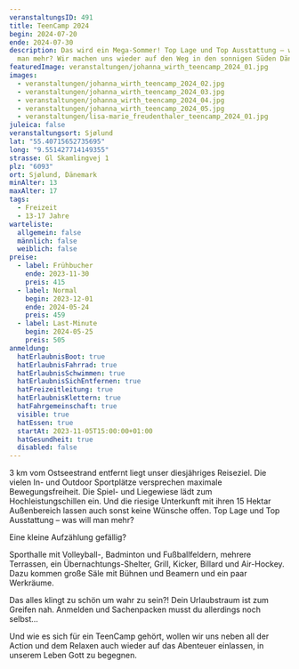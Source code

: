 ```yaml
---
veranstaltungsID: 491
title: TeenCamp 2024
begin: 2024-07-20
ende: 2024-07-30
description: Das wird ein Mega-Sommer! Top Lage und Top Ausstattung – was will
  man mehr? Wir machen uns wieder auf den Weg in den sonnigen Süden Dänemarks.
featuredImage: veranstaltungen/johanna_wirth_teencamp_2024_01.jpg
images:
  - veranstaltungen/johanna_wirth_teencamp_2024_02.jpg
  - veranstaltungen/johanna_wirth_teencamp_2024_03.jpg
  - veranstaltungen/johanna_wirth_teencamp_2024_04.jpg
  - veranstaltungen/johanna_wirth_teencamp_2024_05.jpg
  - veranstaltungen/lisa-marie_freudenthaler_teencamp_2024_01.jpg
juleica: false
veranstaltungsort: Sjølund
lat: "55.40715652735695"
long: "9.551427714149355"
strasse: Gl Skamlingvej 1
plz: "6093"
ort: Sjølund, Dänemark
minAlter: 13
maxAlter: 17
tags:
  - Freizeit
  - 13-17 Jahre
warteliste:
  allgemein: false
  männlich: false
  weiblich: false
preise:
  - label: Frühbucher
    ende: 2023-11-30
    preis: 415
  - label: Normal
    begin: 2023-12-01
    ende: 2024-05-24
    preis: 459
  - label: Last-Minute
    begin: 2024-05-25
    preis: 505
anmeldung:
  hatErlaubnisBoot: true
  hatErlaubnisFahrrad: true
  hatErlaubnisSchwimmen: true
  hatErlaubnisSichEntfernen: true
  hatFreizeitleitung: true
  hatErlaubnisKlettern: true
  hatFahrgemeinschaft: true
  visible: true
  hatEssen: true
  startAt: 2023-11-05T15:00:00+01:00
  hatGesundheit: true
  disabled: false
---
```

3 km vom Ostseestrand entfernt liegt unser diesjähriges Reiseziel. Die vielen In- und Outdoor Sportplätze versprechen maximale Bewegungsfreiheit. Die Spiel- und Liegewiese lädt zum Hochleistungschillen ein. Und die riesige Unterkunft mit ihren 15 Hektar Außenbereich lassen auch sonst keine Wünsche offen. Top Lage und Top Ausstattung – was will man mehr?

Eine kleine Aufzählung gefällig?

Sporthalle mit Volleyball-, Badminton und Fußballfeldern, mehrere Terrassen, ein Übernachtungs-Shelter, Grill, Kicker, Billard und Air-Hockey. Dazu kommen große Säle mit Bühnen und Beamern und ein paar Werkräume.

Das alles klingt zu schön um wahr zu sein?! Dein Urlaubstraum ist zum Greifen nah. Anmelden und Sachenpacken musst du allerdings noch selbst…

Und wie es sich für ein TeenCamp gehört, wollen wir uns neben all der Action und dem Relaxen auch wieder auf das Abenteuer einlassen, in unserem Leben Gott zu begegnen.
